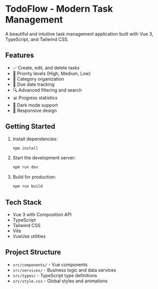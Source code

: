 # TodoFlow - Modern Task Management

A beautiful and intuitive task management application built with Vue 3, TypeScript, and Tailwind CSS.

## Features

- ✅ Create, edit, and delete tasks
- 🎯 Priority levels (High, Medium, Low)
- 📂 Category organization
- 📅 Due date tracking
- 🔍 Advanced filtering and search
- 📊 Progress statistics
- 🌙 Dark mode support
- 📱 Responsive design

## Getting Started

1. Install dependencies:
   ```bash
   npm install
   ```

2. Start the development server:
   ```bash
   npm run dev
   ```

3. Build for production:
   ```bash
   npm run build
   ```

## Tech Stack

- Vue 3 with Composition API
- TypeScript
- Tailwind CSS
- Vite
- VueUse utilities

## Project Structure

- `src/components/` - Vue components
- `src/services/` - Business logic and data services
- `src/types/` - TypeScript type definitions
- `src/style.css` - Global styles and animations